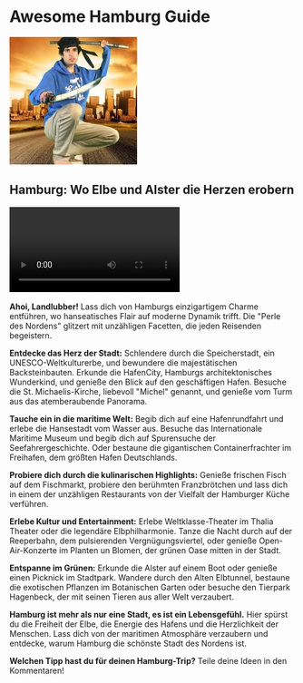 # Awesome Hamburg Guide

![ninjakaisu.jpeg](images/ninjakaisu.jpeg)
## Hamburg: Wo Elbe und Alster die Herzen erobern
![Hamburg_Kulturgut.mp4](images/Hamburg_Kulturgut.mp4)

**Ahoi, Landlubber!** Lass dich von Hamburgs einzigartigem Charme entführen, wo hanseatisches Flair auf moderne Dynamik trifft. Die "Perle des Nordens" glitzert mit unzähligen Facetten, die jeden Reisenden begeistern. 

**Entdecke das Herz der Stadt:** Schlendere durch die Speicherstadt, ein UNESCO-Weltkulturerbe, und bewundere die majestätischen Backsteinbauten. Erkunde die HafenCity, Hamburgs architektonisches Wunderkind, und genieße den Blick auf den geschäftigen Hafen. Besuche die St. Michaelis-Kirche, liebevoll "Michel" genannt, und genieße vom Turm aus das atemberaubende Panorama.

**Tauche ein in die maritime Welt:** Begib dich auf eine Hafenrundfahrt und erlebe die Hansestadt vom Wasser aus. Besuche das Internationale Maritime Museum und begib dich auf Spurensuche der Seefahrergeschichte. Oder bestaune die gigantischen Containerfrachter im Freihafen, dem größten Hafen Deutschlands.

**Probiere dich durch die kulinarischen Highlights:** Genieße frischen Fisch auf dem Fischmarkt, probiere den berühmten Franzbrötchen und lass dich in einem der unzähligen Restaurants von der Vielfalt der Hamburger Küche verführen. 

**Erlebe Kultur und Entertainment:** Erlebe Weltklasse-Theater im Thalia Theater oder die legendäre Elbphilharmonie. Tanze die Nacht durch auf der Reeperbahn, dem pulsierenden Vergnügungsviertel, oder genieße Open-Air-Konzerte im Planten un Blomen, der grünen Oase mitten in der Stadt.

**Entspanne im Grünen:** Erkunde die Alster auf einem Boot oder genieße einen Picknick im Stadtpark. Wandere durch den Alten Elbtunnel, bestaune die exotischen Pflanzen im Botanischen Garten oder besuche den Tierpark Hagenbeck, der mit seinen Tieren aus aller Welt verzaubert.

**Hamburg ist mehr als nur eine Stadt, es ist ein Lebensgefühl.** Hier spürst du die Freiheit der Elbe, die Energie des Hafens und die Herzlichkeit der Menschen. Lass dich von der maritimen Atmosphäre verzaubern und entdecke, warum Hamburg die schönste Stadt des Nordens ist.

**Welchen Tipp hast du für deinen Hamburg-Trip?** Teile deine Ideen in den Kommentaren!
